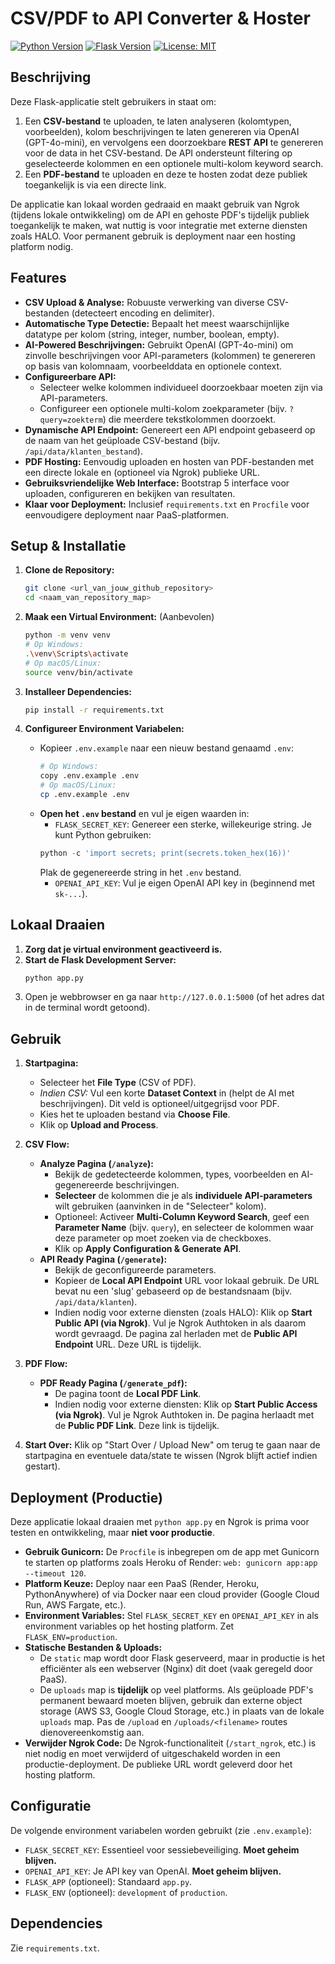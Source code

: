# CSV/PDF to API Converter & Hoster

[![Python Version](https://img.shields.io/badge/python-3.10+-blue.svg)](https://www.python.org/)
[![Flask Version](https://img.shields.io/badge/flask-3.0+-teal.svg)](https://flask.palletsprojects.com/)
[![License: MIT](https://img.shields.io/badge/License-MIT-yellow.svg)](https://opensource.org/licenses/MIT) <!-- Optioneel -->

## Beschrijving

Deze Flask-applicatie stelt gebruikers in staat om:

1.  Een **CSV-bestand** te uploaden, te laten analyseren (kolomtypen, voorbeelden), kolom beschrijvingen te laten genereren via OpenAI (GPT-4o-mini), en vervolgens een doorzoekbare **REST API** te genereren voor de data in het CSV-bestand. De API ondersteunt filtering op geselecteerde kolommen en een optionele multi-kolom keyword search.
2.  Een **PDF-bestand** te uploaden en deze te hosten zodat deze publiek toegankelijk is via een directe link.

De applicatie kan lokaal worden gedraaid en maakt gebruik van Ngrok (tijdens lokale ontwikkeling) om de API en gehoste PDF's tijdelijk publiek toegankelijk te maken, wat nuttig is voor integratie met externe diensten zoals HALO. Voor permanent gebruik is deployment naar een hosting platform nodig.

## Features

*   **CSV Upload & Analyse:** Robuuste verwerking van diverse CSV-bestanden (detecteert encoding en delimiter).
*   **Automatische Type Detectie:** Bepaalt het meest waarschijnlijke datatype per kolom (string, integer, number, boolean, empty).
*   **AI-Powered Beschrijvingen:** Gebruikt OpenAI (GPT-4o-mini) om zinvolle beschrijvingen voor API-parameters (kolommen) te genereren op basis van kolomnaam, voorbeelddata en optionele context.
*   **Configureerbare API:**
    *   Selecteer welke kolommen individueel doorzoekbaar moeten zijn via API-parameters.
    *   Configureer een optionele multi-kolom zoekparameter (bijv. `?query=zoekterm`) die meerdere tekstkolommen doorzoekt.
*   **Dynamische API Endpoint:** Genereert een API endpoint gebaseerd op de naam van het geüploade CSV-bestand (bijv. `/api/data/klanten_bestand`).
*   **PDF Hosting:** Eenvoudig uploaden en hosten van PDF-bestanden met een directe lokale en (optioneel via Ngrok) publieke URL.
*   **Gebruiksvriendelijke Web Interface:** Bootstrap 5 interface voor uploaden, configureren en bekijken van resultaten.
*   **Klaar voor Deployment:** Inclusief `requirements.txt` en `Procfile` voor eenvoudigere deployment naar PaaS-platformen.

## Setup & Installatie

1.  **Clone de Repository:**
    ```bash
    git clone <url_van_jouw_github_repository>
    cd <naam_van_repository_map>
    ```

2.  **Maak een Virtual Environment:** (Aanbevolen)
    ```bash
    python -m venv venv
    # Op Windows:
    .\venv\Scripts\activate
    # Op macOS/Linux:
    source venv/bin/activate
    ```

3.  **Installeer Dependencies:**
    ```bash
    pip install -r requirements.txt
    ```

4.  **Configureer Environment Variabelen:**
    *   Kopieer `.env.example` naar een nieuw bestand genaamd `.env`:
        ```bash
        # Op Windows:
        copy .env.example .env
        # Op macOS/Linux:
        cp .env.example .env
        ```
    *   **Open het `.env` bestand** en vul je eigen waarden in:
        *   `FLASK_SECRET_KEY`: Genereer een sterke, willekeurige string. Je kunt Python gebruiken:
          ```python
          python -c 'import secrets; print(secrets.token_hex(16))'
          ```
          Plak de gegenereerde string in het `.env` bestand.
        *   `OPENAI_API_KEY`: Vul je eigen OpenAI API key in (beginnend met `sk-...`).

## Lokaal Draaien

1.  **Zorg dat je virtual environment geactiveerd is.**
2.  **Start de Flask Development Server:**
    ```bash
    python app.py
    ```
3.  Open je webbrowser en ga naar `http://127.0.0.1:5000` (of het adres dat in de terminal wordt getoond).

## Gebruik

1.  **Startpagina:**
    *   Selecteer het **File Type** (CSV of PDF).
    *   *Indien CSV:* Vul een korte **Dataset Context** in (helpt de AI met beschrijvingen). Dit veld is optioneel/uitgegrijsd voor PDF.
    *   Kies het te uploaden bestand via **Choose File**.
    *   Klik op **Upload and Process**.

2.  **CSV Flow:**
    *   **Analyze Pagina (`/analyze`):**
        *   Bekijk de gedetecteerde kolommen, types, voorbeelden en AI-gegenereerde beschrijvingen.
        *   **Selecteer** de kolommen die je als **individuele API-parameters** wilt gebruiken (aanvinken in de "Selecteer" kolom).
        *   Optioneel: Activeer **Multi-Column Keyword Search**, geef een **Parameter Name** (bijv. `query`), en selecteer de kolommen waar deze parameter op moet zoeken via de checkboxes.
        *   Klik op **Apply Configuration & Generate API**.
    *   **API Ready Pagina (`/generate`):**
        *   Bekijk de geconfigureerde parameters.
        *   Kopieer de **Local API Endpoint** URL voor lokaal gebruik. De URL bevat nu een 'slug' gebaseerd op de bestandsnaam (bijv. `/api/data/klanten`).
        *   Indien nodig voor externe diensten (zoals HALO): Klik op **Start Public API (via Ngrok)**. Vul je Ngrok Authtoken in als daarom wordt gevraagd. De pagina zal herladen met de **Public API Endpoint** URL. Deze URL is tijdelijk.

3.  **PDF Flow:**
    *   **PDF Ready Pagina (`/generate_pdf`):**
        *   De pagina toont de **Local PDF Link**.
        *   Indien nodig voor externe diensten: Klik op **Start Public Access (via Ngrok)**. Vul je Ngrok Authtoken in. De pagina herlaadt met de **Public PDF Link**. Deze link is tijdelijk.

4.  **Start Over:** Klik op "Start Over / Upload New" om terug te gaan naar de startpagina en eventuele data/state te wissen (Ngrok blijft actief indien gestart).

## Deployment (Productie)

Deze applicatie lokaal draaien met `python app.py` en Ngrok is prima voor testen en ontwikkeling, maar **niet voor productie**.

*   **Gebruik Gunicorn:** De `Procfile` is inbegrepen om de app met Gunicorn te starten op platforms zoals Heroku of Render: `web: gunicorn app:app --timeout 120`.
*   **Platform Keuze:** Deploy naar een PaaS (Render, Heroku, PythonAnywhere) of via Docker naar een cloud provider (Google Cloud Run, AWS Fargate, etc.).
*   **Environment Variables:** Stel `FLASK_SECRET_KEY` en `OPENAI_API_KEY` in als environment variables op het hosting platform. Zet `FLASK_ENV=production`.
*   **Statische Bestanden & Uploads:**
    *   De `static` map wordt door Flask geserveerd, maar in productie is het efficiënter als een webserver (Nginx) dit doet (vaak geregeld door PaaS).
    *   De `uploads` map is **tijdelijk** op veel platforms. Als geüploade PDF's permanent bewaard moeten blijven, gebruik dan externe object storage (AWS S3, Google Cloud Storage, etc.) in plaats van de lokale `uploads` map. Pas de `/upload` en `/uploads/<filename>` routes dienovereenkomstig aan.
*   **Verwijder Ngrok Code:** De Ngrok-functionaliteit (`/start_ngrok`, etc.) is niet nodig en moet verwijderd of uitgeschakeld worden in een productie-deployment. De publieke URL wordt geleverd door het hosting platform.

## Configuratie

De volgende environment variabelen worden gebruikt (zie `.env.example`):

*   `FLASK_SECRET_KEY`: Essentieel voor sessiebeveiliging. **Moet geheim blijven.**
*   `OPENAI_API_KEY`: Je API key van OpenAI. **Moet geheim blijven.**
*   `FLASK_APP` (optioneel): Standaard `app.py`.
*   `FLASK_ENV` (optioneel): `development` of `production`.

## Dependencies

Zie `requirements.txt`.